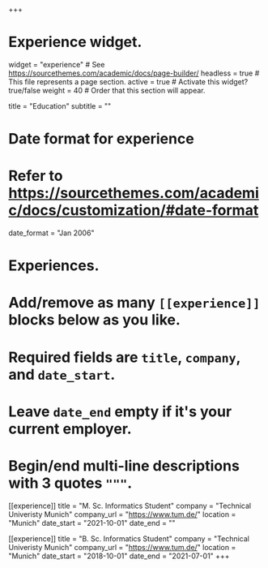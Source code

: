 +++
# Experience widget.
widget = "experience"  # See https://sourcethemes.com/academic/docs/page-builder/
headless = true  # This file represents a page section.
active = true  # Activate this widget? true/false
weight = 40  # Order that this section will appear.

title = "Education"
subtitle = ""

# Date format for experience
#   Refer to https://sourcethemes.com/academic/docs/customization/#date-format
date_format = "Jan 2006"

# Experiences.
#   Add/remove as many `[[experience]]` blocks below as you like.
#   Required fields are `title`, `company`, and `date_start`.
#   Leave `date_end` empty if it's your current employer.
#   Begin/end multi-line descriptions with 3 quotes `"""`.
[[experience]]
  title = "M. Sc. Informatics Student"
  company = "Technical Univeristy Munich"
  company_url = "https://www.tum.de/"
  location = "Munich"
  date_start = "2021-10-01"
  date_end = ""

  [[experience]]
  title = "B. Sc. Informatics Student"
  company = "Technical Univeristy Munich"
  company_url = "https://www.tum.de/"
  location = "Munich"
  date_start = "2018-10-01"
  date_end = "2021-07-01"
+++
